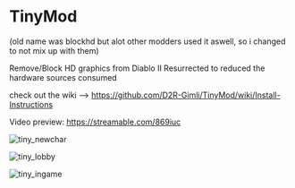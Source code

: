 # TinyMod

(old name was blockhd but alot other modders used it aswell, so i changed to not mix up with them)


Remove/Block HD graphics from Diablo II Resurrected to reduced the hardware sources consumed


check out the wiki --> https://github.com/D2R-Gimli/TinyMod/wiki/Install-Instructions

Video preview: https://streamable.com/869iuc


![tiny_newchar](https://user-images.githubusercontent.com/119764208/222893928-afa6b7d0-307b-4683-b0da-a8cde0a66d56.png)

![tiny_lobby](https://user-images.githubusercontent.com/119764208/222893931-b98ec9d1-41b5-46a9-a2c3-7845a95c1f65.png)

![tiny_ingame](https://user-images.githubusercontent.com/119764208/222893934-0b71bdd0-1898-44c8-9970-12b7a5804ffd.png)

